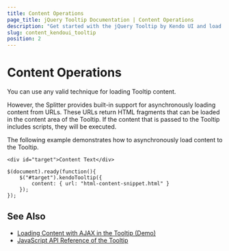 ```yaml
---
title: Content Operations
page_title: jQuery Tooltip Documentation | Content Operations
description: "Get started with the jQuery Tooltip by Kendo UI and load its content with AJAX."
slug: content_kendoui_tooltip
position: 2
---
```


# Content Operations

You can use any valid technique for loading Tooltip content.

However, the Splitter provides built-in support for asynchronously loading content from URLs. These URLs return HTML fragments that can be loaded in the content area of the Tooltip. If the content that is passed to the Tooltip includes scripts, they will be executed.

The following example demonstrates how to asynchronously load content to the Tooltip.

    <div id="target">Content Text</div>

    $(document).ready(function(){
        $("#target").kendoTooltip({
            content: { url: "html-content-snippet.html" }
        });
    });

## See Also

* [Loading Content with AJAX in the Tooltip (Demo)](https://demos.telerik.com/kendo-ui/tooltip/ajax)
* [JavaScript API Reference of the Tooltip](/api/javascript/ui/tooltip)
